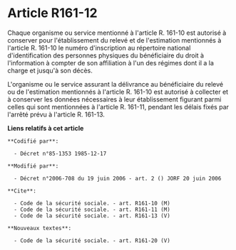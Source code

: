 # Article R161-12

Chaque organisme ou service mentionné à l'article R. 161-10 est autorisé à conserver pour l'établissement du relevé et de
l'estimation mentionnés à l'article R. 161-10 le numéro d'inscription au répertoire national d'identification des personnes
physiques du bénéficiaire du droit à l'information à compter de son affiliation à l'un des régimes dont il a la charge et
jusqu'à son décès.

L'organisme ou le service assurant la délivrance au bénéficiaire du relevé ou de l'estimation mentionnés à l'article R.
161-10 est autorisé à collecter et à conserver les données nécessaires à leur établissement figurant parmi celles qui sont
mentionnées à l'article R. 161-11, pendant les délais fixés par l'arrêté prévu à l'article R. 161-13.

**Liens relatifs à cet article**

	**Codifié par**:

	  - Décret n°85-1353 1985-12-17

	**Modifié par**:

	  - Décret n°2006-708 du 19 juin 2006 - art. 2 () JORF 20 juin 2006

	**Cite**:

	  - Code de la sécurité sociale. - art. R161-10 (M)
	  - Code de la sécurité sociale. - art. R161-11 (M)
	  - Code de la sécurité sociale. - art. R161-13 (V)

	**Nouveaux textes**:

	  - Code de la sécurité sociale. - art. R161-20 (V)
